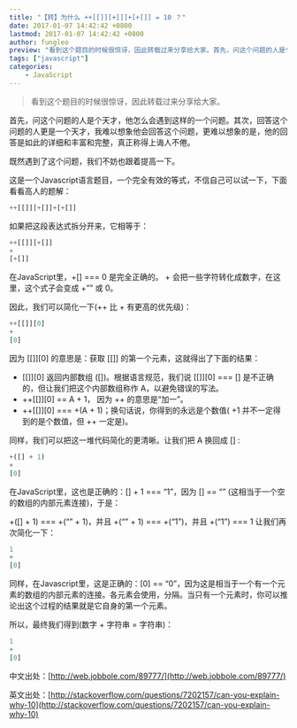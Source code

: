 ```yaml
---
title: "【转】为什么 ++[[]][+[]]+[+[]] = 10 ？"
date: 2017-01-07 14:42:42 +0800
lastmod: 2017-01-07 14:42:42 +0800
author: fungleo
preview: "看到这个题目的时候很惊讶，因此转载过来分享给大家。首先，问这个问题的人是个天才，他怎么会遇到这样的一个问题。其次，回答这个问题的人更是一个天才，我难以想象他会回答这个问题，更难以想象的是，他的回答是如此的详细和丰富和完整，真正称得上诲人不倦。既然遇到了这个问题，我们不妨也跟着提高一下。这是一个Javascript语言题目，一个完全有效的等式，不信自己可以试一下，下面看看高人的题解：++[[]][+"
tags: ["javascript"]
categories:
    - JavaScript
---
```


> 看到这个题目的时候很惊讶，因此转载过来分享给大家。

首先，问这个问题的人是个天才，他怎么会遇到这样的一个问题。其次，回答这个问题的人更是一个天才，我难以想象他会回答这个问题，更难以想象的是，他的回答是如此的详细和丰富和完整，真正称得上诲人不倦。

既然遇到了这个问题，我们不妨也跟着提高一下。

这是一个Javascript语言题目，一个完全有效的等式，不信自己可以试一下，下面看看高人的题解：

```js
++[[]][+[]]+[+[]]
```

如果把这段表达式拆分开来，它相等于：

```js
++[[]][+[]]
+
[+[]]
```

在JavaScript里，+[] === 0 是完全正确的。 + 会把一些字符转化成数字，在这里，这个式子会变成 +”” 或 0。

因此，我们可以简化一下(++ 比 + 有更高的优先级)：


```js
++[[]][0]
+
[0]
```
因为 [[]][0] 的意思是：获取 [[]] 的第一个元素，这就得出了下面的结果：

- [[]][0] 返回内部数组 ([])。根据语言规范，我们说 [[]][0] === [] 是不正确的，但让我们把这个内部数组称作 A，以避免错误的写法。
- ++[[]][0] == A + 1， 因为 ++ 的意思是“加一”。
- ++[[]][0] === +(A + 1)；换句话说，你得到的永远是个数值( +1 并不一定得到的是个数值，但 ++ 一定是)。

同样，我们可以把这一堆代码简化的更清晰。让我们把 A 换回成 [] :

```js
+([] + 1)
+
[0]
```

在JavaScript里，这也是正确的：[] + 1 === “1”，因为 [] == “” (这相当于一个空的数组的内部元素连接)，于是：

+([] + 1) === +(“” + 1)，并且
+(“” + 1) === +(“1”)，并且
+(“1”) === 1
让我们再次简化一下：

```js
1
+
[0]
```
同样，在Javascript里，这是正确的：[0] == “0”，因为这是相当于一个有一个元素的数组的内部元素的连接。各元素会使用，分隔。当只有一个元素时，你可以推论出这个过程的结果就是它自身的第一个元素。

所以，最终我们得到(数字 + 字符串 = 字符串)：

```js
1
+
[0]
```

中文出处：[http://web.jobbole.com/89777/](http://web.jobbole.com/89777/)

英文出处：[http://stackoverflow.com/questions/7202157/can-you-explain-why-10](http://stackoverflow.com/questions/7202157/can-you-explain-why-10)